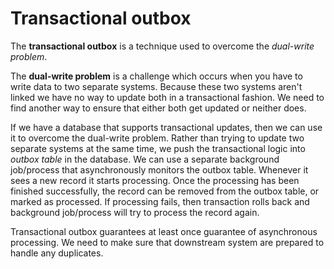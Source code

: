 # Transactional outbox

The **transactional outbox** is a technique used to overcome the *dual-write problem*.

The **dual-write problem** is a challenge which occurs when you have to write data to two separate systems. Because these two systems aren't linked we have no way to update both in a transactional fashion. We need to find another way to ensure that either both get updated or neither does.

If we have a database that supports transactional updates, then we can use it to overcome the dual-write problem. Rather than trying to update two separate systems at the same time, we push the transactional logic into *outbox table* in the database. We can use a separate background job/process that asynchronously monitors the outbox table. Whenever it sees a new record it starts processing. Once the processing has been finished successfully, the record can be removed from the outbox table, or marked as processed. If processing fails, then transaction rolls back and background job/process will try to process the record again.

Transactional outbox guarantees at least once guarantee of asynchronous processing. We need to make sure that downstream system are prepared to handle any duplicates.
